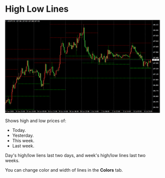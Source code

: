 # High Low Lines

<img src="images/High Low Lines.png" title="High Low Lines">

Shows high and low prices of:
* Today.
* Yesterday.
* This week.
* Last week.

Day's high/low liens last two days,
and week's high/low lines last two weeks.

You can change color and width of lines in the **Colors** tab.

